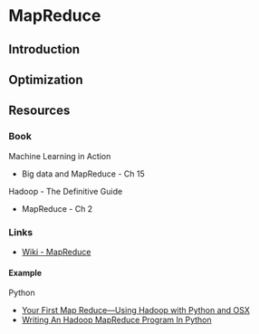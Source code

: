 # MapReduce

## Introduction

## Optimization

## Resources

### Book

Machine Learning in Action

* Big data and MapReduce - Ch 15

Hadoop - The Definitive Guide

* MapReduce - Ch 2

### Links

* [Wiki - MapReduce](https://en.wikipedia.org/wiki/MapReduce)

#### Example

Python

* [Your First Map Reduce—Using Hadoop with Python and OSX](https://medium.com/@rrfd/your-first-map-reduce-using-hadoop-with-python-and-osx-ca3b6f3dfe78)
* [Writing An Hadoop MapReduce Program In Python](https://www.michael-noll.com/tutorials/writing-an-hadoop-mapreduce-program-in-python/)
